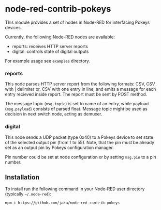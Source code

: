 # node-red-contrib-pokeys
This module provides a set of nodes in Node-RED for interfacing Pokeys devices.

Currently, the following Node-RED nodes are available:
* reports: receives HTTP server reports
* digital: controls state of digital outputs

For example usage see `examples` directory.

### reports

This node parses HTTP server report from the following formats: CSV, CSV with | delimiter or, CSV with one entry in line; and emits a message for each entry recieved inside report. The report must be sent by POST method.

The message topic (`msg.topic`) is set to name of an entry, while payload (`msg.payload`) consists of parsed float. Message topic might be used as decision in next switch node, acting as demuxer.

### digital

This node sends a UDP packet (type 0x40) to a Pokeys device to set state of the selected output pin (from 1 to 55). Note, that the pin must be already set as an output pin by Pokeys configuration manager.

Pin number could be set at node configuration or by setting `msg.pin` to a pin number.

## Installation

To install run the following command in your Node-RED user directory (typically `~/.node-red`):
```
npm i https://github.com/jaka/node-red-contrib-pokeys
```
